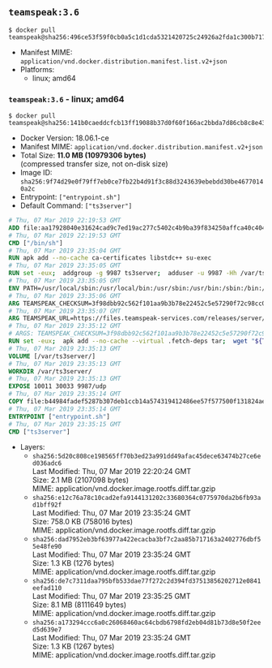 ## `teamspeak:3.6`

```console
$ docker pull teamspeak@sha256:496ce53f59f0cb0a5c1d1cda5321420725c24926a2fda1c300b71747bbb3940c
```

-	Manifest MIME: `application/vnd.docker.distribution.manifest.list.v2+json`
-	Platforms:
	-	linux; amd64

### `teamspeak:3.6` - linux; amd64

```console
$ docker pull teamspeak@sha256:141b0caeddcfcb13ff19088b37d0f60f166ac2bbda7d86cb8c8e43a1d978b581
```

-	Docker Version: 18.06.1-ce
-	Manifest MIME: `application/vnd.docker.distribution.manifest.v2+json`
-	Total Size: **11.0 MB (10979306 bytes)**  
	(compressed transfer size, not on-disk size)
-	Image ID: `sha256:9f74d29e0f79ff7eb0ce7fb22b4d91f3c88d3243639ebebdd30be46770140a2c`
-	Entrypoint: `["entrypoint.sh"]`
-	Default Command: `["ts3server"]`

```dockerfile
# Thu, 07 Mar 2019 22:19:53 GMT
ADD file:aa17928040e31624cad9c7ed19ac277c5402c4b9ba39f834250affca40c4046e in / 
# Thu, 07 Mar 2019 22:19:53 GMT
CMD ["/bin/sh"]
# Thu, 07 Mar 2019 23:35:04 GMT
RUN apk add --no-cache ca-certificates libstdc++ su-exec
# Thu, 07 Mar 2019 23:35:05 GMT
RUN set -eux;  addgroup -g 9987 ts3server;  adduser -u 9987 -Hh /var/ts3server -G ts3server -s /sbin/nologin -D ts3server;  mkdir -p /var/ts3server /var/run/ts3server;  chown ts3server:ts3server /var/ts3server /var/run/ts3server;  chmod 777 /var/ts3server /var/run/ts3server
# Thu, 07 Mar 2019 23:35:05 GMT
ENV PATH=/usr/local/sbin:/usr/local/bin:/usr/sbin:/usr/bin:/sbin:/bin:/opt/ts3server
# Thu, 07 Mar 2019 23:35:06 GMT
ARG TEAMSPEAK_CHECKSUM=3f98dbb92c562f101aa9b3b78e22452c5e57290f72c98cc074a332e2e3963a1e
# Thu, 07 Mar 2019 23:35:07 GMT
ARG TEAMSPEAK_URL=https://files.teamspeak-services.com/releases/server/3.6.1/teamspeak3-server_linux_alpine-3.6.1.tar.bz2
# Thu, 07 Mar 2019 23:35:12 GMT
# ARGS: TEAMSPEAK_CHECKSUM=3f98dbb92c562f101aa9b3b78e22452c5e57290f72c98cc074a332e2e3963a1e TEAMSPEAK_URL=https://files.teamspeak-services.com/releases/server/3.6.1/teamspeak3-server_linux_alpine-3.6.1.tar.bz2
RUN set -eux;  apk add --no-cache --virtual .fetch-deps tar;  wget "${TEAMSPEAK_URL}" -O server.tar.bz2;  echo "${TEAMSPEAK_CHECKSUM} *server.tar.bz2" | sha256sum -c -;  mkdir -p /opt/ts3server;  tar -xf server.tar.bz2 --strip-components=1 -C /opt/ts3server;  rm server.tar.bz2;  apk del .fetch-deps;  mv /opt/ts3server/*.so /opt/ts3server/redist/* /usr/local/lib;  ldconfig /usr/local/lib;  chown -R ts3server:ts3server /opt/ts3server
# Thu, 07 Mar 2019 23:35:13 GMT
VOLUME [/var/ts3server/]
# Thu, 07 Mar 2019 23:35:13 GMT
WORKDIR /var/ts3server/
# Thu, 07 Mar 2019 23:35:13 GMT
EXPOSE 10011 30033 9987/udp
# Thu, 07 Mar 2019 23:35:14 GMT
COPY file:b44984fadef5287b307deb1ccb14a574319412486ee57f577500f131824ae933 in /opt/ts3server 
# Thu, 07 Mar 2019 23:35:14 GMT
ENTRYPOINT ["entrypoint.sh"]
# Thu, 07 Mar 2019 23:35:15 GMT
CMD ["ts3server"]
```

-	Layers:
	-	`sha256:5d20c808ce198565ff70b3ed23a991dd49afac45dece63474b27ce6ed036adc6`  
		Last Modified: Thu, 07 Mar 2019 22:20:24 GMT  
		Size: 2.1 MB (2107098 bytes)  
		MIME: application/vnd.docker.image.rootfs.diff.tar.gzip
	-	`sha256:e12c76a78c10cad2efa9144131202c33680364c0775970da2b6fb93ad1bff92f`  
		Last Modified: Thu, 07 Mar 2019 23:35:24 GMT  
		Size: 758.0 KB (758016 bytes)  
		MIME: application/vnd.docker.image.rootfs.diff.tar.gzip
	-	`sha256:dad7952eb3bf63977a422ecacba3bf7c2aa85b717163a2402776dbf55e48fe90`  
		Last Modified: Thu, 07 Mar 2019 23:35:24 GMT  
		Size: 1.3 KB (1276 bytes)  
		MIME: application/vnd.docker.image.rootfs.diff.tar.gzip
	-	`sha256:de7c7311daa795bfb533dae77f272c2d394fd37513856202712e0841eefad110`  
		Last Modified: Thu, 07 Mar 2019 23:35:25 GMT  
		Size: 8.1 MB (8111649 bytes)  
		MIME: application/vnd.docker.image.rootfs.diff.tar.gzip
	-	`sha256:a173294ccc6a0c26068460ac64cbdb6798fd2eb04d81b73d8e50f2eed5d639e7`  
		Last Modified: Thu, 07 Mar 2019 23:35:24 GMT  
		Size: 1.3 KB (1267 bytes)  
		MIME: application/vnd.docker.image.rootfs.diff.tar.gzip
